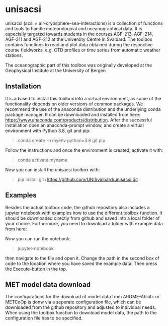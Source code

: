 # unisacsi

unisacsi (acsi = air-cryosphere-sea-interactions) is a collection of functions and tools to handle meteorological and oceanographical data. It is especially targeted towards students in the courses AGF-213, AGF-214, AGF-211 and AGF-212 at the University Centre in Svalbard. The toolbox contains functions to read and plot data obtained during the respective course fieldworks, e.g. CTD profiles or time series from automatic weather stations.

The oceanographic part of this toolbox was originally developed at the Geophysical Institute at the University of Bergen


## Installation

It is advised to install this toolbox into a virtual environment, as some of the functionality depends on older versions of common packages. We recommend the use of the anaconda distribution and the underlying conda package manager. It can be downloaded and installed from here: https://www.anaconda.com/products/distribution. After the successful installation open an anaconda-prompt window, and create a virtual environment with Python 3.8, git and pip:

> conda create -n myenv python=3.8 git pip

Follow the instructions and once the environment is created, activate it with:

> conda activate myname

Now you can install the unisacsi toolbox with:

> pip install git+https://github.com/UNISvalbard/unisacsi.git


## Examples

Besides the actual toolbox code, the github repository also includes a jupyter notebook with examples how to use the different toolbox function. It should be downloaded directly from github and saved into a local folder of your choice. Furthermore, you need to download a folder with example data from here:

Now you can run the notebook:

> jupyter-notebook

then navigate to the file and open it. Change the path in the second box of code to the location where you have saved the example data. Then press the Execute-button in the top.

## MET model data download

The configurations for the download of model data from AROME-ARcitc or METCoOp is donw via a seperate configuration file, which can be downloaded from the github repository and adjusted to individual needs. When using the toolbox function to download model data, the path to the configuration file has to be specified.
